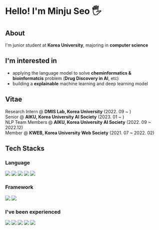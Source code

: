 # Hello! I'm Minju Seo 🖐

## About
I'm junior student at **Korea University**, majoring in **computer science** <br>

## I'm interested in 
- applying the language model to solve **cheminformatics & bioinformatcis** problem (**Drug Discovery in AI**, etc)
- building a **explainable** machine learning and deep learning model 

## Vitae
Research Intern @ **DMIS Lab, Korea University** (2022. 09 ~ ) <br>
Senior @ **AIKU, Korea University AI Society** (2023. 01 ~ ) <br>
NLP Team Members @ **AIKU, Korea University AI Society** (2022. 09 ~ 2022.12) <br>
Member @ **KWEB, Korea University Web Society** (2021. 07 ~ 2022. 02)<br>

## Tech Stacks
### Language
  <img src="https://img.shields.io/badge/Python-3776AB?style=rounded-lg&logo=Python&logoColor=FFFFFF"/> <img src="https://img.shields.io/badge/C-A8B9CC?style=rounded-lg&logo=C&logoColor=FFFFFF"/> <img src="https://img.shields.io/badge/java-007396?style=rounded-lg&logo=java&logoColor=white"/> <img src="https://img.shields.io/badge/MySQL-4479A1?style=rounded-lg&logo=MySQL&logoColor=FFFFFF"/> <img src="https://img.shields.io/badge/mariaDB-003545?style=rounded-lg&logo=mariaDB&logoColor=white"/> 
  
### Framework
  <img src="https://img.shields.io/badge/PyTorch-EE4C2C?style=rounded-lg&logo=PyTorch&logoColor=FFFFFF"/> <img src="https://img.shields.io/badge/react-61DAFB?style=rounded-lg&logo=react&logoColor=black"/> 

### I've been experienced 
  <img src="https://img.shields.io/badge/Go-00ADD8?style=rounded-lg&logo=Go&logoColor=white"/> <img src="https://img.shields.io/badge/spring-6DB33F?style=rounded-lg&logo=spring&logoColor=white"/> <img src="https://img.shields.io/badge/Android-3DDC84?style=rounded-lg&logo=android&logoColor=white"/> <img src="https://img.shields.io/badge/Swift-F05138?style=rounded-lg&logo=Swift&logoColor=white"/> <img src="https://img.shields.io/badge/OCaml-EC6813?style=rounded-lg&logo=OCaml&logoColor=white"/>
  
  
